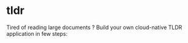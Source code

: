# tldr
Tired of reading large documents ? Build your own cloud-native TLDR application in few steps:
